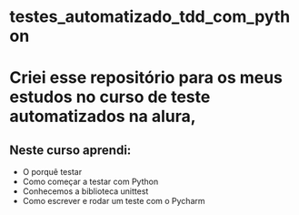# testes_automatizado_tdd_com_python
<h1>Criei esse repositório para os meus estudos no curso de teste automatizados na alura,</h1>

<h2>Neste curso aprendi:</h2>

- O porquê testar
- Como começar a testar com Python
- Conhecemos a biblioteca unittest
- Como escrever e rodar um teste com o Pycharm
